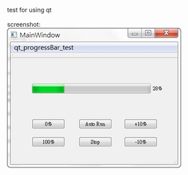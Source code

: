 test for using qt<br>
<br>
screenshot:<br>
![image](https://github.com/aben20807/qt_progressBar_test/raw/master/2016-04-18_180821.jpg)
<br>
